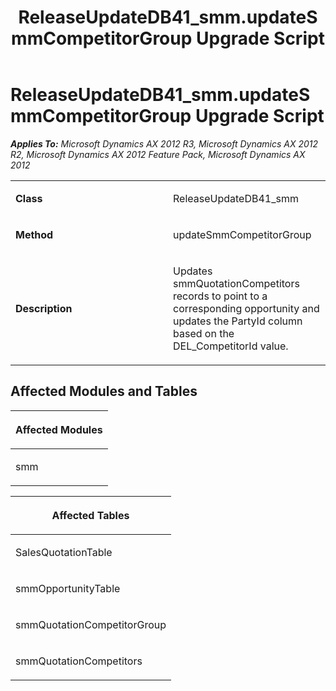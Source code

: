 ﻿---
title: ReleaseUpdateDB41_smm.updateSmmCompetitorGroup Upgrade Script
TOCTitle: ReleaseUpdateDB41_smm.updateSmmCompetitorGroup Upgrade Script
ms:assetid: a0a72201-f6cc-79de-588c-93567864d52a
ms:mtpsurl: https://msdn.microsoft.com/en-us/library/JJ736709(v=AX.60)
ms:contentKeyID: 49710141
ms.date: 05/18/2015
mtps_version: v=AX.60
---

# ReleaseUpdateDB41\_smm.updateSmmCompetitorGroup Upgrade Script 


_**Applies To:** Microsoft Dynamics AX 2012 R3, Microsoft Dynamics AX 2012 R2, Microsoft Dynamics AX 2012 Feature Pack, Microsoft Dynamics AX 2012_

<table>
<colgroup>
<col style="width: 50%" />
<col style="width: 50%" />
</colgroup>
<tbody>
<tr class="odd">
<td><p><strong>Class</strong></p></td>
<td><p>ReleaseUpdateDB41_smm</p></td>
</tr>
<tr class="even">
<td><p><strong>Method</strong></p></td>
<td><p>updateSmmCompetitorGroup</p></td>
</tr>
<tr class="odd">
<td><p><strong>Description</strong></p></td>
<td><p>Updates smmQuotationCompetitors records to point to a corresponding opportunity and updates the PartyId column based on the DEL_CompetitorId value.</p></td>
</tr>
</tbody>
</table>


## Affected Modules and Tables

<table>
<colgroup>
<col style="width: 100%" />
</colgroup>
<thead>
<tr class="header">
<th><p>Affected Modules</p></th>
</tr>
</thead>
<tbody>
<tr class="odd">
<td><p>smm</p></td>
</tr>
</tbody>
</table>


<table>
<colgroup>
<col style="width: 100%" />
</colgroup>
<thead>
<tr class="header">
<th><p>Affected Tables</p></th>
</tr>
</thead>
<tbody>
<tr class="odd">
<td><p>SalesQuotationTable</p></td>
</tr>
<tr class="even">
<td><p>smmOpportunityTable</p></td>
</tr>
<tr class="odd">
<td><p>smmQuotationCompetitorGroup</p></td>
</tr>
<tr class="even">
<td><p>smmQuotationCompetitors</p></td>
</tr>
</tbody>
</table>

  


